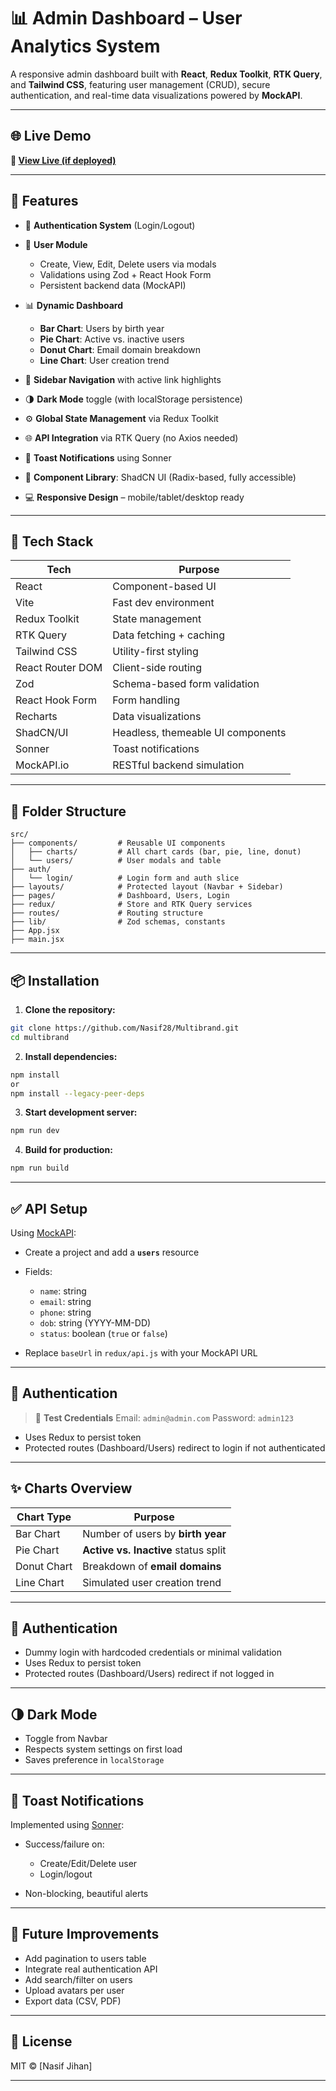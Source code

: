 # 📊 Admin Dashboard – User Analytics System

A responsive admin dashboard built with **React**, **Redux Toolkit**, **RTK Query**, and **Tailwind CSS**, featuring user management (CRUD), secure authentication, and real-time data visualizations powered by **MockAPI**.

---

## 🌐 Live Demo

**🔗 [View Live (if deployed)](https://multibrand.onrender.com)**

---

## 🚀 Features

- 🔐 **Authentication System** (Login/Logout)
- 👥 **User Module**

  - Create, View, Edit, Delete users via modals
  - Validations using Zod + React Hook Form
  - Persistent backend data (MockAPI)

- 📊 **Dynamic Dashboard**

  - **Bar Chart**: Users by birth year
  - **Pie Chart**: Active vs. inactive users
  - **Donut Chart**: Email domain breakdown
  - **Line Chart**: User creation trend

- 🧭 **Sidebar Navigation** with active link highlights
- 🌗 **Dark Mode** toggle (with localStorage persistence)
- ⚙️ **Global State Management** via Redux Toolkit
- 🌐 **API Integration** via RTK Query (no Axios needed)
- 🧼 **Toast Notifications** using Sonner
- 🧱 **Component Library**: ShadCN UI (Radix-based, fully accessible)
- 💻 **Responsive Design** – mobile/tablet/desktop ready

---

## 🧰 Tech Stack

| Tech             | Purpose                           |
| ---------------- | --------------------------------- |
| React            | Component-based UI                |
| Vite             | Fast dev environment              |
| Redux Toolkit    | State management                  |
| RTK Query        | Data fetching + caching           |
| Tailwind CSS     | Utility-first styling             |
| React Router DOM | Client-side routing               |
| Zod              | Schema-based form validation      |
| React Hook Form  | Form handling                     |
| Recharts         | Data visualizations               |
| ShadCN/UI        | Headless, themeable UI components |
| Sonner           | Toast notifications               |
| MockAPI.io       | RESTful backend simulation        |

---

## 📂 Folder Structure

```
src/
├── components/         # Reusable UI components
│   ├── charts/         # All chart cards (bar, pie, line, donut)
│   └── users/          # User modals and table
├── auth/
│   └── login/          # Login form and auth slice
├── layouts/            # Protected layout (Navbar + Sidebar)
├── pages/              # Dashboard, Users, Login
├── redux/              # Store and RTK Query services
├── routes/             # Routing structure
├── lib/                # Zod schemas, constants
├── App.jsx
├── main.jsx
```

---

## 📦 Installation

1. **Clone the repository:**

```bash
git clone https://github.com/Nasif28/Multibrand.git
cd multibrand

```

2. **Install dependencies:**

```bash
npm install
or
npm install --legacy-peer-deps
```

3. **Start development server:**

```bash
npm run dev
```

4. **Build for production:**

```bash
npm run build
```

---

## ✅ API Setup

Using [MockAPI](https://mockapi.io):

- Create a project and add a **`users`** resource
- Fields:

  - `name`: string
  - `email`: string
  - `phone`: string
  - `dob`: string (YYYY-MM-DD)
  - `status`: boolean (`true` or `false`)

- Replace `baseUrl` in `redux/api.js` with your MockAPI URL

---

## 🔐 Authentication

> 🧪 **Test Credentials**
> Email: `admin@admin.com`
> Password: `admin123`

- Uses Redux to persist token
- Protected routes (Dashboard/Users) redirect to login if not authenticated

---

## ✨ Charts Overview

| Chart Type  | Purpose                              |
| ----------- | ------------------------------------ |
| Bar Chart   | Number of users by **birth year**    |
| Pie Chart   | **Active vs. Inactive** status split |
| Donut Chart | Breakdown of **email domains**       |
| Line Chart  | Simulated user creation trend        |

---

## 🔐 Authentication

- Dummy login with hardcoded credentials or minimal validation
- Uses Redux to persist token
- Protected routes (Dashboard/Users) redirect if not logged in

---

## 🌗 Dark Mode

- Toggle from Navbar
- Respects system settings on first load
- Saves preference in `localStorage`

---

## 📢 Toast Notifications

Implemented using [Sonner](https://sonner.emilkowal.dev/):

- Success/failure on:

  - Create/Edit/Delete user
  - Login/logout

- Non-blocking, beautiful alerts

---

## 📌 Future Improvements

- Add pagination to users table
- Integrate real authentication API
- Add search/filter on users
- Upload avatars per user
- Export data (CSV, PDF)

---

## 📄 License

MIT © \[Nasif Jihan]

---